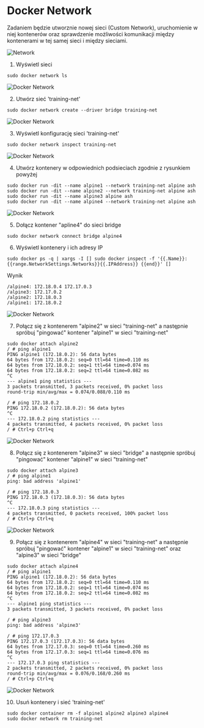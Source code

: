 # Docker Network
Zadaniem będzie utworznie nowej sieci (Custom Network), uruchomienie w niej kontenerów oraz sprawdzenie możliwości komunikacji między kontenerami w tej samej sieci i między sieciami.

![Network](network.png)

1. Wyświetl sieci 
```
sudo docker network ls
```
![Docker Network](img/lab19_1.png)

2. Utwórz sieć 'training-net'
```
sudo docker network create --driver bridge training-net
```
![Docker Network](img/lab19_2.png)

3. Wyświetl konfigurację sieci 'training-net'
```
sudo docker network inspect training-net
```
![Docker Network](img/lab19_3.png)

4. Utwórz kontenery w odpowiednich podsieciach zgodnie z rysunkiem powyżej
```
sudo docker run -dit --name alpine1 --network training-net alpine ash
sudo docker run -dit --name alpine2 --network training-net alpine ash
sudo docker run -dit --name alpine3 alpine ash
sudo docker run -dit --name alpine4 --network training-net alpine ash
```
![Docker Network](img/lab19_4.png)

5. Dołącz kontener "apline4" do sieci bridge
```
sudo docker network connect bridge alpine4
```

6. Wyświetl kontenery i ich adresy IP
```
sudo docker ps -q | xargs -I [] sudo docker inspect -f '{{.Name}}: {{range.NetworkSettings.Networks}}{{.IPAddress}} {{end}}' []
```
Wynik
```
/alpine4: 172.18.0.4 172.17.0.3 
/alpine3: 172.17.0.2 
/alpine2: 172.18.0.3 
/alpine1: 172.18.0.2
```
![Docker Network](img/lab19_5.png)

7. Połącz się z kontenerem "alpine2" w sieci "training-net" a następnie spróbuj "pingować" kontener "alpine1" w sieci "training-net"
```
sudo docker attach alpine2
/ # ping alpine1
PING alpine1 (172.18.0.2): 56 data bytes
64 bytes from 172.18.0.2: seq=0 ttl=64 time=0.110 ms
64 bytes from 172.18.0.2: seq=1 ttl=64 time=0.074 ms
64 bytes from 172.18.0.2: seq=2 ttl=64 time=0.082 ms
^C
--- alpine1 ping statistics ---
3 packets transmitted, 3 packets received, 0% packet loss
round-trip min/avg/max = 0.074/0.088/0.110 ms

/ # ping 172.18.0.2
PING 172.18.0.2 (172.18.0.2): 56 data bytes
^C
--- 172.18.0.2 ping statistics ---
4 packets transmitted, 4 packets received, 0% packet loss
/ # Ctrl+p Ctrl+q
```
![Docker Network](img/lab19_6.png)

8. Połącz się z kontenerem "alpine3" w sieci "bridge" a następnie spróbuj "pingować" kontener "alpine1" w sieci "training-net"
```
sudo docker attach alpine3
/ # ping alpine1
ping: bad address 'alpine1'

/ # ping 172.18.0.3
PING 172.18.0.3 (172.18.0.3): 56 data bytes
^C
--- 172.18.0.3 ping statistics ---
4 packets transmitted, 0 packets received, 100% packet loss
/ # Ctrl+p Ctrl+q
```
![Docker Network](img/lab19_7.png)

9. Połącz się z kontenerem "alpine4" w sieci "training-net" a następnie spróbuj "pingować" kontener "alpine1" w sieci "training-net" oraz "alpine3" w sieci "bridge"
```
sudo docker attach alpine4
/ # ping alpine1
PING alpine1 (172.18.0.2): 56 data bytes
64 bytes from 172.18.0.2: seq=0 ttl=64 time=0.110 ms
64 bytes from 172.18.0.2: seq=1 ttl=64 time=0.074 ms
64 bytes from 172.18.0.2: seq=2 ttl=64 time=0.082 ms
^C
--- alpine1 ping statistics ---
3 packets transmitted, 3 packets received, 0% packet loss

/ # ping alpine3
ping: bad address 'alpine3'

/ # ping 172.17.0.3
PING 172.17.0.3 (172.17.0.3): 56 data bytes
64 bytes from 172.17.0.3: seq=0 ttl=64 time=0.260 ms
64 bytes from 172.17.0.3: seq=1 ttl=64 time=0.076 ms
^C
--- 172.17.0.3 ping statistics ---
2 packets transmitted, 2 packets received, 0% packet loss
round-trip min/avg/max = 0.076/0.168/0.260 ms
/ # Ctrl+p Ctrl+q
```
![Docker Network](img/lab19_8.png)

10. Usuń kontenery i sieć 'training-net'
```
sudo docker container rm -f alpine1 alpine2 alpine3 alpine4
sudo docker network rm training-net
```
